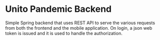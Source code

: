 # Unito Pandemic Backend

Simple Spring backend that uses REST API to serve the various requests from both the frontend and the mobile application. On login, a json web token is issued and it is used to handle the authorization.
